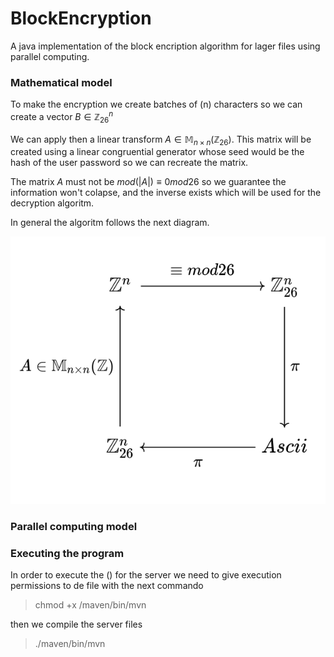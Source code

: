 # BlockEncryption

A java implementation of the block encription algorithm for lager files using parallel computing.


### Mathematical model 

To make the encryption we create batches of (n) characters so we can create a vector $B \in \mathbb{Z}_{26}^n$

We can apply then a linear transform $A \in \mathbb{M}_{n \times n}(\mathbb{Z}_{26})$. This matrix will be created using a 
linear congruential generator whose seed would be the hash of the user password so we can recreate the matrix. 

The matrix $A$ must not be $mod(|A|) \equiv  0 mod 26$ so we guarantee the information won't colapse, and the inverse exists which will be used for the decryption algoritm.

In general the algoritm follows the next diagram.

![Alt text](./img/diagram.png "Diagram")


### Parallel computing model 



### Executing the program


In order to execute the () for the server we need to give 
execution permissions to de file with the next commando

> chmod +x /maven/bin/mvn

then we compile the server files

> ./maven/bin/mvn



